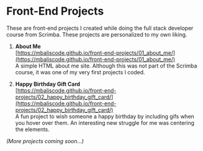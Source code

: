 # Front-End Projects

These are front-end projects I created while doing the full stack developer course from Scrimba. These projects are personalized to my own liking.

1. **About Me**  
   [https://mbaliscode.github.io/front-end-projects/01_about_me/](https://mbaliscode.github.io/front-end-projects/01_about_me/)  
   A simple HTML about me site. Although this was not part of the Scrimba course, it was one of my very first projects I coded.

2. **Happy Birthday Gift Card**  
   [https://mbaliscode.github.io/front-end-projects/02_happy_birthday_gift_card/](https://mbaliscode.github.io/front-end-projects/02_happy_birthday_gift_card/)  
   A fun project to wish someone a happy birthday by including gifs when you hover over them. An interesting new struggle for me was centering the elements.

_(More projects coming soon...)_

